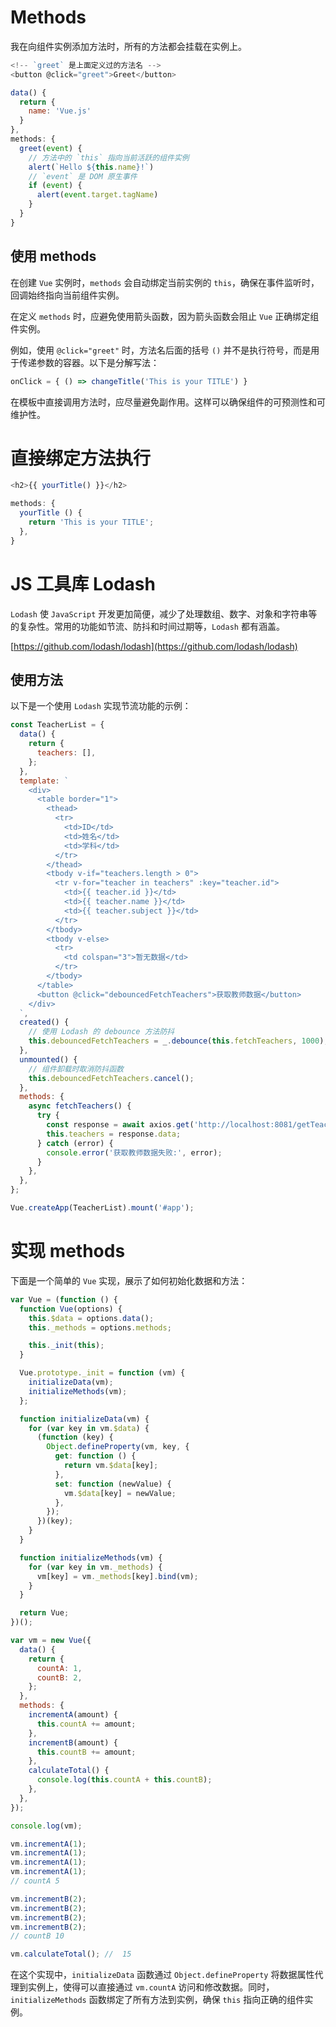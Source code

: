 # Methods

我在向组件实例添加方法时，所有的方法都会挂载在实例上。

```javascript
<!-- `greet` 是上面定义过的方法名 -->
<button @click="greet">Greet</button>

data() {
  return {
    name: 'Vue.js'
  }
},
methods: {
  greet(event) {
    // 方法中的 `this` 指向当前活跃的组件实例
    alert(`Hello ${this.name}!`)
    // `event` 是 DOM 原生事件
    if (event) {
      alert(event.target.tagName)
    }
  }
}
```

## 使用 methods

在创建 `Vue` 实例时，`methods` 会自动绑定当前实例的 `this`，确保在事件监听时，回调始终指向当前组件实例。

在定义 `methods` 时，应避免使用箭头函数，因为箭头函数会阻止 `Vue` 正确绑定组件实例。

例如，使用 `@click="greet"` 时，方法名后面的括号 `()` 并不是执行符号，而是用于传递参数的容器。以下是分解写法：

```javascript
onClick = { () => changeTitle('This is your TITLE') }
```

在模板中直接调用方法时，应尽量避免副作用。这样可以确保组件的可预测性和可维护性。

# 直接绑定方法执行

```javascript
<h2>{{ yourTitle() }}</h2>

methods: {
  yourTitle () {
    return 'This is your TITLE';
  },
}
```

# JS 工具库 Lodash

`Lodash` 使 `JavaScript` 开发更加简便，减少了处理数组、数字、对象和字符串等的复杂性。常用的功能如节流、防抖和时间过期等，`Lodash` 都有涵盖。

[https://github.com/lodash/lodash](https://github.com/lodash/lodash)

## 使用方法

以下是一个使用 `Lodash` 实现节流功能的示例：

```javascript
const TeacherList = {
  data() {
    return {
      teachers: [],
    };
  },
  template: `
    <div>
      <table border="1">
        <thead>
          <tr>
            <td>ID</td>
            <td>姓名</td>
            <td>学科</td>
          </tr>
        </thead>
        <tbody v-if="teachers.length > 0">
          <tr v-for="teacher in teachers" :key="teacher.id">
            <td>{{ teacher.id }}</td>
            <td>{{ teacher.name }}</td>
            <td>{{ teacher.subject }}</td>
          </tr>
        </tbody>
        <tbody v-else>
          <tr>
            <td colspan="3">暂无数据</td>
          </tr>
        </tbody>
      </table>
      <button @click="debouncedFetchTeachers">获取教师数据</button>
    </div>
  `,
  created() {
    // 使用 Lodash 的 debounce 方法防抖
    this.debouncedFetchTeachers = _.debounce(this.fetchTeachers, 1000);
  },
  unmounted() {
    // 组件卸载时取消防抖函数
    this.debouncedFetchTeachers.cancel();
  },
  methods: {
    async fetchTeachers() {
      try {
        const response = await axios.get('http://localhost:8081/getTeachers');
        this.teachers = response.data;
      } catch (error) {
        console.error('获取教师数据失败:', error);
      }
    },
  },
};

Vue.createApp(TeacherList).mount('#app');
```

# 实现 methods

下面是一个简单的 `Vue` 实现，展示了如何初始化数据和方法：

```javascript
var Vue = (function () {
  function Vue(options) {
    this.$data = options.data();
    this._methods = options.methods;

    this._init(this);
  }

  Vue.prototype._init = function (vm) {
    initializeData(vm);
    initializeMethods(vm);
  };

  function initializeData(vm) {
    for (var key in vm.$data) {
      (function (key) {
        Object.defineProperty(vm, key, {
          get: function () {
            return vm.$data[key];
          },
          set: function (newValue) {
            vm.$data[key] = newValue;
          },
        });
      })(key);
    }
  }

  function initializeMethods(vm) {
    for (var key in vm._methods) {
      vm[key] = vm._methods[key].bind(vm);
    }
  }

  return Vue;
})();

var vm = new Vue({
  data() {
    return {
      countA: 1,
      countB: 2,
    };
  },
  methods: {
    incrementA(amount) {
      this.countA += amount;
    },
    incrementB(amount) {
      this.countB += amount;
    },
    calculateTotal() {
      console.log(this.countA + this.countB);
    },
  },
});

console.log(vm);

vm.incrementA(1);
vm.incrementA(1);
vm.incrementA(1);
vm.incrementA(1);
// countA 5

vm.incrementB(2);
vm.incrementB(2);
vm.incrementB(2);
vm.incrementB(2);
// countB 10

vm.calculateTotal(); //  15
```

在这个实现中，`initializeData` 函数通过 `Object.defineProperty` 将数据属性代理到实例上，使得可以直接通过 `vm.countA` 访问和修改数据。同时，`initializeMethods` 函数绑定了所有方法到实例，确保 `this` 指向正确的组件实例。
